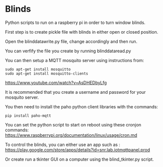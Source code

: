 # Blinds
Python scripts to run on a raspberry pi in order to turn window blinds.

First step is to create pickle file with blinds in either open or closed position.

Open the blinddatawrite.py file, change accordingly and then run.

You can verfify the file you create by running blinddataread.py

You can then setup a MQTT mosquito server using instructions from:
```
sudo apt-get install mosquitto
sudo apt-get install mosquitto-clients
```
https://www.youtube.com/watch?v=AsDHEDbyLfg 

It is recommended that you create a username and password for your mosquito server.

You then need to install the paho python client libraries with the commands:
```
pip install paho-mqtt
```
You can set the python script to start on reboot using these cronjon commands:
https://www.raspberrypi.org/documentation/linux/usage/cron.md 

To control the blinds, you can either use an app such as :
https://play.google.com/store/apps/details?id=snr.lab.iotmqttpanel.prod

Or create run a tkinter GUI on a computer using the blind_tkinter.py script.
